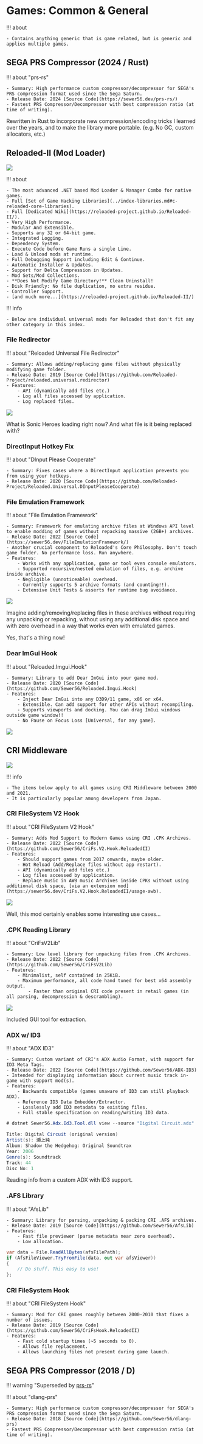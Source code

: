 # Games: Common & General

!!! about

    - Contains anything generic that is game related, but is generic and applies multiple games.  

## SEGA PRS Compressor (2024 / Rust)

!!! about "prs-rs"

    - Summary: High performance custom compressor/decompressor for SEGA's PRS compression format used since the Sega Saturn.  
    - Release Date: 2024 [Source Code](https://sewer56.dev/prs-rs/)  
    - Fastest PRS Compressor/Decompressor with best compression ratio (at time of writing).  

Rewritten in Rust to incorporate new compression/encoding tricks I learned over the years, and to
make the library more portable. (e.g. No GC, custom allocators, etc.)

## Reloaded-II (Mod Loader)

![](./../images/reloaded.png)

!!! about 

    - The most advanced .NET based Mod Loader & Manager Combo for native games.  
    - Full [Set of Game Hacking Libraries](../index-libraries.md#c-reloaded-core-libraries).  
    - Full [Dedicated Wiki](https://reloaded-project.github.io/Reloaded-II/).  
    - Very High Performance.  
    - Modular And Extensible.  
    - Supports any 32 or 64-bit game.  
    - Integrated Logging.  
    - Dependency System.  
    - Execute Code before Game Runs a single Line.  
    - Load & Unload mods at runtime.  
    - Full Debugging Support including Edit & Continue.  
    - Automatic Installer & Updates.  
    - Support for Delta Compression in Updates.  
    - Mod Sets/Mod Collections.  
    - **Does Not Modify Game Directory!** Clean Uninstall!  
    - Disk Friendly: No file duplication, no extra residue.  
    - Controller Support.  
    - [and much more...](https://reloaded-project.github.io/Reloaded-II/)  

!!! info 

    - Below are individual universal mods for Reloaded that don't fit any other category in this index.  

### File Redirector

!!! about "Reloaded Universal File Redirector"

    - Summary: Allows adding/replacing game files without physically modifying game folder.  
    - Release Date: 2019 [Source Code](https://github.com/Reloaded-Project/reloaded.universal.redirector)  
    - Features:  
        - API (dynamically add files etc.)  
        - Log all files accessed by application.  
        - Log replaced files.  

![](./../images/reloaded-file-redirector.png)

What is Sonic Heroes loading right now? And what file is it being replaced with?  

### DirectInput Hotkey Fix

!!! about "DInput Please Cooperate"

    - Summary: Fixes cases where a DirectInput application prevents you from using your hotkeys.  
    - Release Date: 2020 [Source Code](https://github.com/Reloaded-Project/Reloaded.Universal.DInputPleaseCooperate)  

### File Emulation Framework

!!! about "File Emulation Framework"

    - Summary: Framework for emulating archive files at Windows API level to enable modding of games without repacking massive (2GB+) archives.  
    - Release Date: 2022 [Source Code](https://sewer56.dev/FileEmulationFramework/)  
    - Another crucial component to Reloaded's Core Philosophy. Don't touch game folder. No performance loss. Run anywhere.  
    - Features:  
        - Works with any application, game or tool even console emulators.  
        - Supported recursive/nested emulation of files, e.g. archive inside archive.  
        - Negligible (unnoticeable) overhead.  
        - Currently supports 5 archive formats (and counting!!).  
        - Extensive Unit Tests & asserts for runtime bug avoidance.  

![](./../images/bayonetta-bgm.png)

Imagine adding/removing/replacing files in these archives without requiring any unpacking or repacking, without using any additional disk space and with zero overhead in a way that works even with emulated games.  

Yes, that's a thing now!  

### Dear ImGui Hook

!!! about "Reloaded.Imgui.Hook"

    - Summary: Library to add Dear ImGui into your game mod.  
    - Release Date: 2020 [Source Code](https://github.com/Sewer56/Reloaded.Imgui.Hook)  
    - Features:
        - Inject Dear ImGui into any D3D9/11 game, x86 or x64.  
        - Extensible. Can add support for other APIs without recompiling.  
        - Supports viewports and docking. You can drag ImGui windows outside game window!!  
        - No Pause on Focus Loss [Universal, for any game].  

![](./../images/imgui-nekopara.png)

## CRI Middleware

![](./../images/cri-mw.jpg)

!!! info 

    - The items below apply to all games using CRI Middleware between 2000 and 2021.  
    - It is particularly popular among developers from Japan.  

### CRI FileSystem V2 Hook

!!! about "CRI FileSystem V2 Hook"

    - Summary: Adds Mod Support to Modern Games using CRI .CPK Archives.  
    - Release Date: 2022 [Source Code](https://github.com/Sewer56/CriFs.V2.Hook.ReloadedII)  
    - Features:  
        - Should support games from 2017 onwards, maybe older.  
        - Hot Reload (Add/Replace files without app restart).  
        - API (dynamically add files etc.)
        - Log files accessed by application.
        - Replace music in AWB music Archives inside CPKs without using additional disk space, [via an extension mod](https://sewer56.dev/CriFs.V2.Hook.ReloadedII/usage-awb).  

![](./../images/p5r-adachi-mod.png)

Well, this mod certainly enables some interesting use cases...

### .CPK Reading Library

!!! about "CriFsV2Lib"

    - Summary: Low level library for unpacking files from .CPK Archives.  
    - Release Date: 2022 [Source Code](https://github.com/Sewer56/CriFsV2Lib)  
    - Features:  
        - Minimalist, self contained in 25KiB.  
        - Maximum performance, all code hand tuned for best x64 assembly output.  
            - Faster than original CRI code present in retail games (in all parsing, decompression & descrambling).  

![](./../images/cri-cpk-gui.png)

Included GUI tool for extraction.  

### ADX w/ ID3

!!! about "ADX ID3"

    - Summary: Custom variant of CRI's ADX Audio Format, with support for ID3 Meta Tags.  
    - Release Date: 2022 [Source Code](https://github.com/Sewer56/ADX-ID3)  
    - Intended for displaying information about current music track in-game with support mod(s).  
    - Features:  
        - Backwards compatible (games unaware of ID3 can still playback ADX).  
        - Reference ID3 Data Embedder/Extractor.  
        - Losslessly add ID3 metadata to existing files.  
        - Full stable specification on reading/writing ID3 data.  

```csharp
# dotnet Sewer56.Adx.Id3.Tool.dll view --source "Digital Circuit.adx" 

Title: Digital Circuit (original version)
Artist(s): 瀬上純
Album: Shadow the Hedgehog: Original Soundtrax
Year: 2006
Genre(s): Soundtrack
Track: 44
Disc No: 1
```

Reading info from a custom ADX with ID3 support.  

### .AFS Library

!!! about "AfsLib"

    - Summary: Library for parsing, unpacking & packing CRI .AFS archives.  
    - Release Date: 2019 [Source Code](https://github.com/Sewer56/AfsLib)  
    - Features:  
        - Fast file previewer (parse metadata near zero overhead).  
        - Low allocation.  

```csharp
var data = File.ReadAllBytes(afsFilePath);
if (AfsFileViewer.TryFromFile(data, out var afsViewer)) 
{
	// Do stuff. This easy to use!
};
```

### CRI FileSystem Hook

!!! about "CRI FileSystem Hook"

    - Summary: Mod for CRI games roughly between 2000-2010 that fixes a number of issues.  
    - Release Date: 2019 [Source Code](https://github.com/Sewer56/CriFsHook.ReloadedII)  
    - Features:  
        - Fast cold startup times (~5 seconds to 0).  
        - Allows file replacement.   
        - Allows launching files not present during game launch.  

## SEGA PRS Compressor (2018 / D)

!!! warning "Superseded by [prs-rs](#sega-prs-compressor-2024-rust)"

!!! about "dlang-prs"

    - Summary: High performance custom compressor/decompressor for SEGA's PRS compression format used since the Sega Saturn.  
    - Release Date: 2018 [Source Code](https://github.com/Sewer56/dlang-prs)  
    - Fastest PRS Compressor/Decompressor with best compression ratio (at time of writing).  